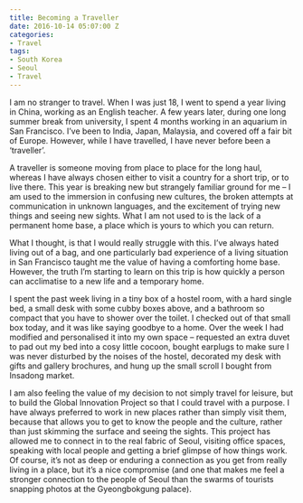 ```yaml
---
title: Becoming a Traveller
date: 2016-10-14 05:07:00 Z
categories:
- Travel
tags:
- South Korea
- Seoul
- Travel
---
```


I am no stranger to travel. When I was just 18, I went to spend a year living in China, working as an English teacher. A few years later, during one long summer break from university, I spent 4 months working in an aquarium in San Francisco. I’ve been to India, Japan, Malaysia, and covered off a fair bit of Europe. However, while I have travelled, I have never before been a ‘traveller’. 

A traveller is someone moving from place to place for the long haul, whereas I have always chosen either to visit a country for a short trip, or to live there. This year is breaking new but strangely familiar ground for me – I am used to the immersion in confusing new cultures, the broken attempts at communication in unknown languages, and the excitement of trying new things and seeing new sights. What I am not used to is the lack of a permanent home base, a place which is yours to which you can return. 

What I thought, is that I would really struggle with this. I’ve always hated living out of a bag, and one particularly bad experience of a living situation in San Francisco taught me the value of having a comforting home base. However, the truth I’m starting to learn on this trip is how quickly a person can acclimatise to a new life and a temporary home. 

I spent the past week living in a tiny box of a hostel room, with a hard single bed, a small desk with some cubby boxes above, and a bathroom so compact that you have to shower over the toilet. I checked out of that small box today, and it was like saying goodbye to a home. Over the week I had modified and personalised it into my own space – requested an extra duvet to pad out my bed into a cosy little cocoon, bought earplugs to make sure I was never disturbed by the noises of the hostel, decorated my desk with gifts and gallery brochures, and hung up the small scroll I bought from Insadong market. 

I am also feeling the value of my decision to not simply travel for leisure, but to build the Global Innovation Project so that I could travel with a purpose. I have always preferred to work in new places rather than simply visit them, because that allows you to get to know the people and the culture, rather than just skimming the surface and seeing the sights. This project has allowed me to connect in to the real fabric of Seoul, visiting office spaces, speaking with local people and getting a brief glimpse of how things work. Of course, it’s not as deep or enduring a connection as you get from really living in a place, but it’s a nice compromise (and one that makes me feel a stronger connection to the people of Seoul than the swarms of tourists snapping photos at the Gyeongbokgung palace). 
